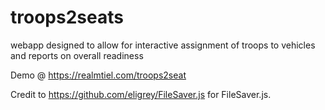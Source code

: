 # troops2seats
webapp designed to allow for interactive assignment of troops to vehicles and reports on overall readiness

Demo @ <https://realmtiel.com/troops2seat>


Credit to <https://github.com/eligrey/FileSaver.js> for FileSaver.js.
